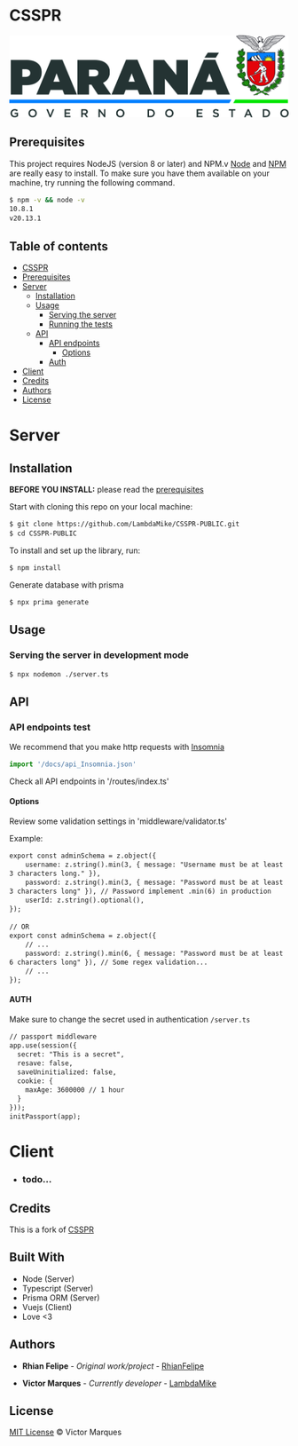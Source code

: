 <!-- read me credits: https://gist.github.com/andreasonny83/7670f4b39fe237d52636df3dec49cf3a -->

# CSSPR

![image](public/logo-parana.jpg)

## Prerequisites

This project requires NodeJS (version 8 or later) and NPM.v
[Node](http://nodejs.org/) and [NPM](https://npmjs.org/) are really easy to install.
To make sure you have them available on your machine,
try running the following command.

```sh
$ npm -v && node -v
10.8.1
v20.13.1
```

## Table of contents

- [CSSPR](#project-name)
- [Prerequisites](#prerequisites)
- [Server](#server)
  - [Installation](#installation)
  - [Usage](#usage)
    - [Serving the server](#serving-the-server-in-development-mode)
    - [Running the tests](#running-the-tests)
  - [API](#api)
    - [API endpoints](#api-endpoints-test)
      - [Options](#options)
    - [Auth](#auth)
- [Client](#client)
- [Credits](#credits)
- [Authors](#authors)
- [License](#license)

# Server 
## Installation

**BEFORE YOU INSTALL:** please read the [prerequisites](#prerequisites)

Start with cloning this repo on your local machine:

```sh
$ git clone https://github.com/LambdaMike/CSSPR-PUBLIC.git
$ cd CSSPR-PUBLIC
```

To install and set up the library, run:

```sh
$ npm install
```

Generate database with prisma

```sh
$ npx prima generate
```

## Usage

### Serving the server in development mode

```sh
$ npx nodemon ./server.ts
```

## API

### API endpoints test

We recommend that you make http requests with [Insomnia](https://insomnia.rest/download)

```js
import '/docs/api_Insomnia.json'
```

Check all API endpoints in '/routes/index.ts'

#### Options

Review some validation settings in 'middleware/validator.ts'

Example:

```tsx
export const adminSchema = z.object({
    username: z.string().min(3, { message: "Username must be at least 3 characters long." }),
    password: z.string().min(3, { message: "Password must be at least 3 characters long" }), // Password implement .min(6) in production
    userId: z.string().optional(),
});

// OR
export const adminSchema = z.object({
    // ...
    password: z.string().min(6, { message: "Password must be at least 6 characters long" }), // Some regex validation...
    // ...
});

```

#### AUTH
Make sure to change the secret used in authentication
`/server.ts`
```tsx
// passport middleware
app.use(session({
  secret: "This is a secret",
  resave: false,
  saveUninitialized: false,
  cookie: {
    maxAge: 3600000 // 1 hour
  }
}));
initPassport(app);
```

# Client
- ### todo...

## Credits

This is a fork of [CSSPR](https://github.com/RhianFelipe/ControleSistema)

## Built With

* Node (Server)
* Typescript (Server)
* Prisma ORM (Server)
* Vuejs (Client)
* Love <3

## Authors

* **Rhian Felipe** - *Original work/project* - [RhianFelipe](https://github.com/RhianFelipe)

* **Victor Marques** - *Currently developer* - [LambdaMike](https://github.com/LambdaMike)

## License

[MIT License](/LICENSE) © Victor Marques